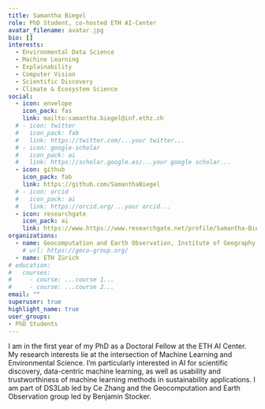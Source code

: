 ```yaml
---
title: Samantha Biegel
role: PhD Student, co-hosted ETH AI-Center
avatar_filename: avatar.jpg
bio: []
interests:
  - Environmental Data Science
  - Machine Learning
  - Explainability
  - Computer Vision
  - Scientific Discovery
  - Climate & Ecosystem Science
social:
  - icon: envelope
    icon_pack: fas
    link: mailto:samantha.biegel@inf.ethz.ch
  # - icon: twitter
  #   icon_pack: fab
  #   link: https://twitter.com/...your twitter...
  # - icon: google-scholar
  #   icon_pack: ai
  #   link: https://scholar.google.es/...your google scholar...
  - icon: github
    icon_pack: fab
    link: https://github.com/SamanthaBiegel
  # - icon: orcid
  #   icon_pack: ai
  #   link: https://orcid.org/...your orcid...
  - icon: researchgate
    icon_pack: ai
    link: https://www.https://www.researchgate.net/profile/Samantha-Biegel
organizations:
  - name: Geocomputation and Earth Observation, Institute of Geography, University of Bern
    # url: https://geco-group.org/
  - name: ETH Zürich
# education:
#   courses:
#     - course: ...course 1...
#     - course: ...course 2...
email: ""
superuser: true
highlight_name: true
user_groups:
- PhD Students
---
```


I am in the first year of my PhD as a Doctoral Fellow at the ETH AI Center. My research interests lie at the intersection of Machine Learning and Environmental Science. I’m particularly interested in AI for scientific discovery, data-centric machine learning, as well as usability and trustworthiness of machine learning methods in sustainability applications. I am part of DS3Lab led by Ce Zhang and the Geocomputation and Earth Observation group led by Benjamin Stocker.


<!-- {{< icon name="download" pack="fas" >}} Download my {{< staticref "files/cv.pdf" "newtab" >}}CV{{< /staticref >}}. -->
